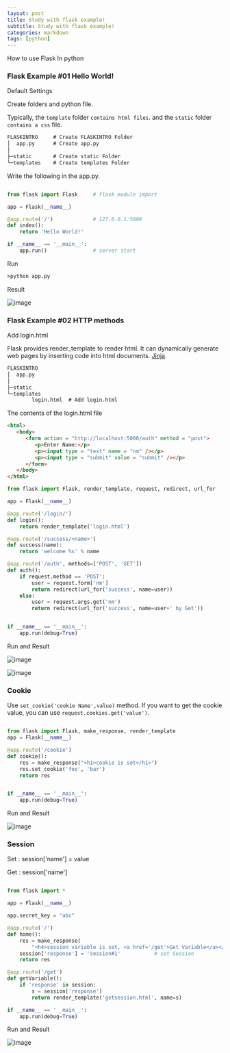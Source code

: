 ```yaml
---
layout: post
title: Study with flask example!
subtitle: Study with flask example!
categories: markdown
tags: [python]
---
```


How to use Flask In python

### Flask Example #01 Hello World!

Default Settings

Create folders and python file.

Typically, the `template` folder `contains html files`. and the `static` folder `contains a css` file.

```cmd
FLASKINTRO     # Create FLASKINTRO Folder
│  app.py      # Create app.py
│
├─static       # Create static Folder
└─templates    # Create templates Folder
```

Write the following in the app.py.

```python

from flask import Flask     # flask module import

app = Flask(__name__)

@app.route('/')             # 127.0.0.1:5000
def index():
    return 'Hello World!'

if __name__ == '__main__':
    app.run()               # server start

```

Run

```cmd
>python app.py
```

Result


![image](https://user-images.githubusercontent.com/62547169/122867521-9d0d0a80-d364-11eb-87cf-1153b3030f77.png)



### Flask Example #02 HTTP methods

Add login.html

Flask provides render_template to render html. It can dynamically generate web pages by inserting code into html documents. [Jinja](https://ansanghyun20.github.io/python/2021-01-02-jinja.html).

```cmd
FLASKINTRO
│  app.py
│
├─static
└─templates
        login.html  # Add login.html
```

The contents of the login.html file


```html
<html>
   <body>
      <form action = "http://localhost:5000/auth" method = "post">
         <p>Enter Name:</p>
         <p><input type = "text" name = "nm" /></p>
         <p><input type = "submit" value = "submit" /></p>
      </form>
   </body>
</html>

```


```python
from flask import Flask, render_template, request, redirect, url_for

app = Flask(__name__)

@app.route('/login/')
def login():
    return render_template('login.html')

@app.route('/success/<name>')
def success(name):
    return 'welcome %s' % name

@app.route('/auth', methods=['POST', 'GET'])
def auth():
    if request.method == 'POST':
        user = request.form['nm']
        return redirect(url_for('success', name=user))        
    else:
        user = request.args.get('nm')
        return redirect(url_for('success', name=user+' by Get'))


if __name__ == '__main__':
    app.run(debug=True)
```

Run and Result

![image](https://user-images.githubusercontent.com/62547169/122870870-30483f00-d369-11eb-8116-413e7c7e7d8c.png)

![image](https://user-images.githubusercontent.com/62547169/122870878-350cf300-d369-11eb-83c5-a2bbb5430e43.png)


### Cookie

Use `set_cookie('cookie Name',value)` method. If you want to get the cookie value, you can use `request.cookies.get('value')`.

```python

from flask import Flask, make_response, render_template
app = Flask(__name__)

@app.route('/cookie')
def cookie():
    res = make_response("<h1>cookie is set</h1>")
    res.set_cookie('foo', 'bar')
    return res


if __name__ == '__main__':
    app.run(debug=True)

```

Run and Result

![image](https://user-images.githubusercontent.com/62547169/122885505-1c590900-d37a-11eb-896a-d341d48955d9.png)


### Session

Set : session['name'] = value

Get : session['name']

```python

from flask import *

app = Flask(__name__)

app.secret_key = "abc"

@app.route('/')
def home():
    res = make_response(
        "<h4>session variable is set, <a href='/get'>Get Variable</a></h4>")
    session['response'] = 'session#1'           # set Session
    return res

@app.route('/get')
def getVariable():
    if 'response' in session:
        s = session['response']
        return render_template('getsession.html', name=s)

if __name__ == '__main__':
    app.run(debug=True)

```

Run and Result

![image](https://user-images.githubusercontent.com/62547169/122887940-54614b80-d37c-11eb-8289-762abce6ee89.png)
